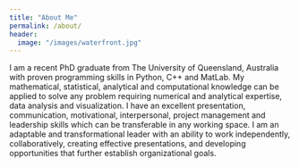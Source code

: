 ```yaml
---
title: "About Me"
permalink: /about/
header:
  image: "/images/waterfront.jpg"
---
```


I am a recent PhD graduate from The University of Queensland, Australia with proven programming skills in Python, C++ and MatLab. My mathematical, statistical, analytical and computational knowledge can be applied to solve any problem requiring numerical and analytical expertise, data analysis and visualization. I have an excellent presentation, communication, motivational, interpersonal, project management and leadership skills which can be transferable in any working space. I am an adaptable and transformational leader with an ability to work independently, collaboratively, creating effective presentations, and developing opportunities that further establish organizational goals.
